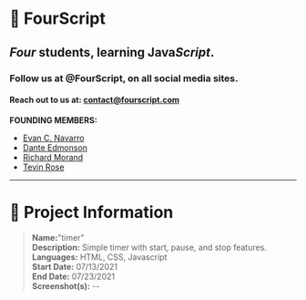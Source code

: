 # :yellow_heart: FourScript
## *Four* students, learning Java*Script*.
### Follow us at @FourScript, on all social media sites.
#### Reach out to us at: contact@fourscript.com  

**FOUNDING MEMBERS:**
- [Evan C. Navarro](https://www.linkedin.com/in/evancnavarro/)
- [Dante Edmonson](https://www.linkedin.com/in/dante-edmonson-38823518a/)
- [Richard Morand](https://www.linkedin.com/in/richard-m-7a5235208/)
- [Tevin Rose](https://www.linkedin.com/in/tevinrose/)

<hr>

# :speech_balloon: Project Information
> **Name:**"timer"  
> **Description:** Simple timer with start, pause, and stop features.  
> **Languages:** HTML, CSS, Javascript  
> **Start Date:** 07/13/2021  
> **End Date:** 07/23/2021  
> **Screenshot(s):** --  
